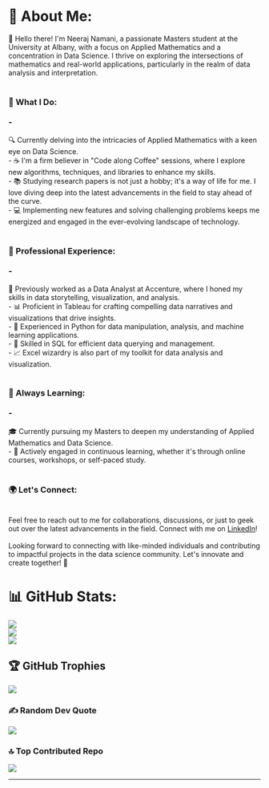 # 💫 About Me:
👋 Hello there! I'm Neeraj Namani, a passionate Masters student at the University at Albany, with a focus on Applied Mathematics and a concentration in Data Science. I thrive on exploring the intersections of mathematics and real-world applications, particularly in the realm of data analysis and interpretation.<br><br>
### 🚀 What I Do:<br><br>- 
🔍 Currently delving into the intricacies of Applied Mathematics with a keen eye on Data Science.<br>- ☕ I'm a firm believer in "Code along Coffee" sessions, where I explore new algorithms, techniques, and libraries to enhance my skills.<br>- 📚 Studying research papers is not just a hobby; it's a way of life for me. I love diving deep into the latest advancements in the field to stay ahead of the curve.<br>- 💻 Implementing new features and solving challenging problems keeps me energized and engaged in the ever-evolving landscape of technology.<br><br>
### 💼 Professional Experience:<br><br>- 
💼 Previously worked as a Data Analyst at Accenture, where I honed my skills in data storytelling, visualization, and analysis.<br>- 📊 Proficient in Tableau for crafting compelling data narratives and visualizations that drive insights.<br>- 🐍 Experienced in Python for data manipulation, analysis, and machine learning applications.<br>- 💾 Skilled in SQL for efficient data querying and management.<br>- 📈 Excel wizardry is also part of my toolkit for data analysis and visualization.<br><br>
### 🌱 Always Learning:<br><br>- 
🎓 Currently pursuing my Masters to deepen my understanding of Applied Mathematics and Data Science.<br>- 📝 Actively engaged in continuous learning, whether it's through online courses, workshops, or self-paced study.<br><br>
### 🌍 Let's Connect:<br><br>
Feel free to reach out to me for collaborations, discussions, or just to geek out over the latest advancements in the field. Connect with me on [LinkedIn](https://www.linkedin.com/in/neerajnamani)!<br><br>Looking forward to connecting with like-minded individuals and contributing to impactful projects in the data science community. Let's innovate and create together! 🌟



# 📊 GitHub Stats:
![](https://github-readme-stats.vercel.app/api?username=NeerajNamani&theme=tokyonight&hide_border=false&include_all_commits=true&count_private=true)<br/>
![](https://github-readme-streak-stats.herokuapp.com/?user=NeerajNamani&theme=tokyonight&hide_border=false)<br/>
![](https://github-readme-stats.vercel.app/api/top-langs/?username=NeerajNamani&theme=tokyonight&hide_border=false&include_all_commits=true&count_private=true&layout=compact)

## 🏆 GitHub Trophies
![](https://github-profile-trophy.vercel.app/?username=NeerajNamani&theme=radical&no-frame=false&no-bg=true&margin-w=4)

### ✍️ Random Dev Quote
![](https://quotes-github-readme.vercel.app/api?type=horizontal&theme=radical)

### 🔝 Top Contributed Repo
![](https://github-contributor-stats.vercel.app/api?username=NeerajNamani&limit=5&theme=dark&combine_all_yearly_contributions=true)

---








